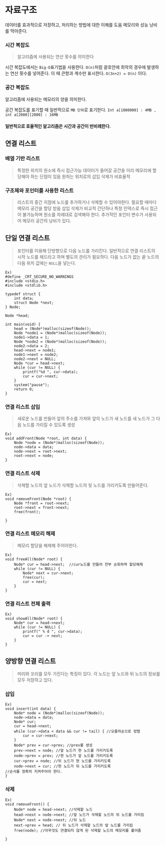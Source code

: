 # 자료구조
> 
데이터를 효과적으로 저장하고, 처리하는 방법에 대한 이해를 도움
메모리와 성능 낭비를 막아준다.

### 시간 복잡도 

> 알고리즘에 사용되는 연산 횟수를 의미한다

시간 복잡도에서는 `Big-O`표기법을 사용한다.
`O(n)`처럼 괄호안에 최악의 경우에 발생하는 연산 횟수를 넣어준다.
이 때 큰항과 계수만 표시한다. `O(3n+2) = O(n)` 이다.

### 공간 복잡도 

알고리즘에 사용되는 메모리의 양을 의미한다.

공간 복잡도를 표기할 때 일반적으로 `MB 단위`로 표기한다.
`Int a[1000000] : 4MB , int a[2000][2000] : 16MB`

#### **일반적으로 효율적인 알고리즘은 시간과 공간이 반비례한다.**

## 연결 리스트

### 배열 기반 리스트
>   특정한 위치의 원소에 즉시 접근가능
  데이터가 들어갈 공간을 미리 메모리에 할당해야 하는 단점이 있음
  원하는 위치로의 삽입 삭제가 비효율적

###   구조체와 포인터를 사용한 리스트

>   리스트의 중간 지점에 노드를 추가하거나 삭제할 수 있어야한다.
  필요할 때마다 메모리 공간을 할당 받음
 삽입 삭제가 비교적 간단하나 특정 인덱스로 즉시 접근이 불가능하며 원소를 차례대로 검색해야 한다.
 추가적인 포인터 변수가 사용되어 메모리 공간의 낭비가 있다.

##  단일 연결 리스트
 
>  포인터를 이용해 단방향으로 다음 노드를 가리킨다.
 일반적으로 연결 리스트의 시작 노드를 헤드라고 하며 별도의 관리가 필요하다.
 다음 노드가 없는 끝 노드의 다음 위치 값에는 `NULL`을 넣는다.

```
Ex)
#define _CRT_SECURE_NO_WARNINGS
#include <stdio.h> 
#include <stdlib.h>

typedef struct {
	int data;
	struct Node *next;
} Node;

Node *head;

int main(void) {
	head = (Node*)malloc(sizeof(Node));
	Node *node1 = (Node*)malloc(sizeof(Node));
	node1->data = 1;
	Node *node2 = (Node*)malloc(sizeof(Node));
	node2->data = 2;
	head->next = node1;
	node1->next = node2;
	node2->next = NULL;
	Node *cur = head->next;
	while (cur != NULL) {
		printf("%d ", cur->data);
		cur = cur->next;
	}
	system("pause");
	return 0;
}
```

### 연결 리스트 삽입

> 새로운 노드를 만들어 앞의 주소를 가져와 앞의 노드가 새 노드를 새 노드가 그 다음 노드를 가리킬 수 있도록 생성

```
Ex)
void addFront(Node *root, int data) {
	Node *node = (Node*)malloc(sizeof(Node));
	node->data = data;
	node->next = root->next;
	root->next = node;
}
```

### 연결 리스트 삭제

> 삭제할 노드의 앞 노드가 삭제할 노드의 뒷 노드를 가리키도록 만들어준다.

```
Ex)
void removeFront(Node *root) {
	Node *front = root->next;
	root->next = front->next;
	free(front);
	
}
```

### 연결 리스트 메모리 해제

> 메모리 할당을 해제해 주어야한다.

```
Ex)
void freeAll(Node* root) {
	Node* cur = head->next;  //cur노드를 만들어 전부 순회하며 할당해제
	while (cur != NULL) {
		Node* next = cur->next;
		free(cur);
		cur = next;
	}
}

```

### 연결 리스트 전체 출력

```
Ex)
void showAll(Node* root) {
	Node* cur = head->next;
	while (cur != NULL) {
		printf(" % d ", cur->data);
		cur = cur -> next;
	}
}

```
## 양방향 연결 리스트

> 머리와 꼬리를 모두 가진다는 특징이 있다.
각 노드는 앞 노드와 뒤 노드의 정보를 모두 저장하고 있다.


### 삽입

```
Ex)
void insert(int data) {
	Node* node = (Node*)malloc(sizeof(Node));
	node->data = data;
	Node* cur;  
	cur = head->next;
	while (cur->data < data && cur != tail) { //오름차순으로 정렬
		cur = cur->next;
	}
	Node* prev = cur->prev; //prev를 생성
	prev->next = node; //앞 노드가 현 노드를 가리키도록
	node->prev = prev; //현 노드가 앞 노드를 가리키도록
	cur->prev = node; //뒤 노드가 현 노드를 가리키도록
	node->next = cur; //현 노드가 뒤 노드를 가리키도록
//순서를 정확히 지켜주어야 한다.
}

```
### 삭제

```
Ex)
void removeFront() {
	Node* node = head->next; //삭제할 노드
	head->next = node->next; //앞 노드가 삭제할 노드의 뒤 노드를 가리킴
	Node* next = node->next; //뒤 노드
	next->prev = head; // 뒤 노드가 삭제할 노드의 앞 노드를 가리킴
	free(node); //아무것도 연결되지 않게 된 삭제할 노드의 메모리를 풀어줌

}

```
